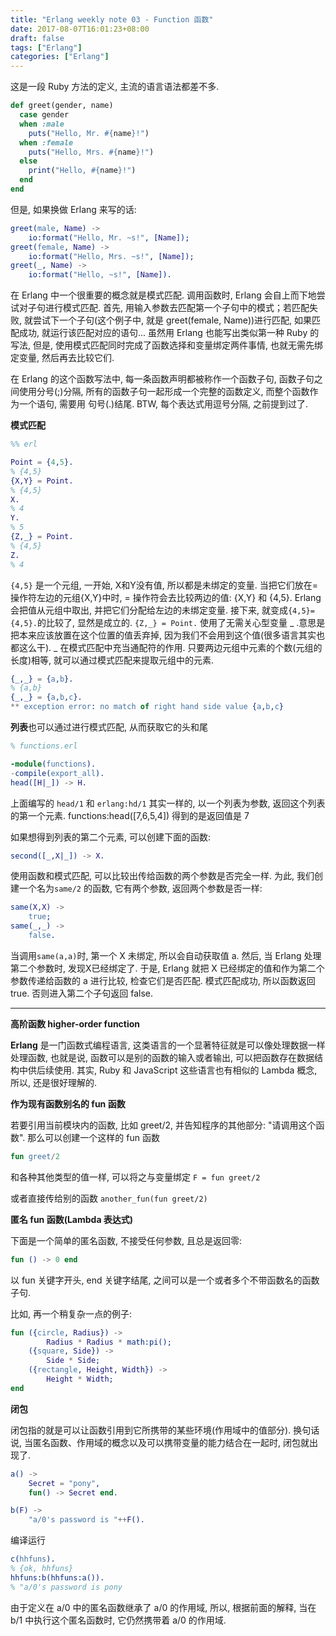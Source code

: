 ```yaml
---
title: "Erlang weekly note 03 - Function 函数"
date: 2017-08-07T16:01:23+08:00
draft: false
tags: ["Erlang"]
categories: ["Erlang"]
---
```


这是一段 Ruby 方法的定义, 主流的语言语法都差不多.

```ruby
def greet(gender, name)
  case gender
  when :male
    puts("Hello, Mr. #{name}!")
  when :female
    puts("Hello, Mrs. #{name}!")
  else
    print("Hello, #{name}!")
  end
end
```

但是,  如果换做 Erlang 来写的话:

```erlang
greet(male, Name) ->
    io:format("Hello, Mr. ~s!", [Name]);
greet(female, Name) ->
    io:format("Hello, Mrs. ~s!", [Name]);
greet(_, Name) ->
    io:format("Hello, ~s!", [Name]).
```

在 Erlang 中一个很重要的概念就是模式匹配. 调用函数时, Erlang 会自上而下地尝试对子句进行模式匹配. 首先, 用输入参数去匹配第一个子句中的模式；若匹配失败,  就尝试下一个子句(这个例子中, 就是 greet(female, Name))进行匹配, 如果匹配成功, 就运行该匹配对应的语句... 虽然用 Erlang 也能写出类似第一种 Ruby 的写法,  但是,  使用模式匹配同时完成了函数选择和变量绑定两件事情,  也就无需先绑定变量, 然后再去比较它们.

在 Erlang 的这个函数写法中,  每一条函数声明都被称作一个函数子句, 函数子句之间使用分号(;)分隔, 所有的函数子句一起形成一个完整的函数定义, 而整个函数作为一个语句, 需要用 句号(.)结尾. BTW, 每个表达式用逗号分隔, 之前提到过了.

**模式匹配**

```erlang
%% erl

Point = {4,5}.
% {4,5}
{X,Y} = Point.
% {4,5}
X.
% 4
Y.
% 5
{Z,_} = Point.
% {4,5}
Z.
% 4
```

`{4,5}` 是一个元组,  一开始, X和Y没有值, 所以都是未绑定的变量. 当把它们放在=操作符左边的元组{X,Y}中时, = 操作符会去比较两边的值: {X,Y} 和 {4,5}. Erlang 会把值从元组中取出, 并把它们分配给左边的未绑定变量. 接下来, 就变成`{4,5}={4,5}.`的比较了, 显然是成立的. `{Z,_} = Point.` 使用了无需关心型变量 _ .意思是把本来应该放置在这个位置的值丢弃掉, 因为我们不会用到这个值(很多语言其实也都这么干).  _ 在模式匹配中充当通配符的作用. 只要两边元组中元素的个数(元组的长度)相等, 就可以通过模式匹配来提取元组中的元素.

```erlang
{_,_} = {a,b}.
% {a,b}
{_,_} = {a,b,c}.
** exception error: no match of right hand side value {a,b,c}
```

**列表**也可以通过进行模式匹配, 从而获取它的头和尾

```erlang
% functions.erl

-module(functions).
-compile(export_all).
head([H|_]) -> H.

```

上面编写的 `head/1` 和 `erlang:hd/1` 其实一样的,  以一个列表为参数, 返回这个列表的第一个元素. functions:head([7,6,5,4]) 得到的是返回值是 7

如果想得到列表的第二个元素, 可以创建下面的函数:

```erlang
second([_,X|_]) -> X.
```

使用函数和模式匹配, 可以比较出传给函数的两个参数是否完全一样. 为此, 我们创建一个名为`same/2` 的函数, 它有两个参数, 返回两个参数是否一样:

```erlang
same(X,X) ->
    true;
same(_,_) ->
    false.
```

当调用`same(a,a)`时, 第一个 X 未绑定, 所以会自动获取值 a. 然后, 当 Erlang 处理第二个参数时, 发现X已经绑定了. 于是, Erlang 就把 X 已经绑定的值和作为第二个参数传递给函数的 a 进行比较, 检查它们是否匹配. 模式匹配成功, 所以函数返回 true. 否则进入第二个子句返回 false.

----

**高阶函数 higher-order function**

**Erlang** 是一门函数式编程语言, 这类语言的一个显著特征就是可以像处理数据一样处理函数, 也就是说,  函数可以是别的函数的输入或者输出, 可以把函数存在数据结构中供后续使用. 其实,  Ruby 和 JavaScript 这些语言也有相似的 Lambda 概念, 所以, 还是很好理解的.

**作为现有函数别名的 fun 函数**

若要引用当前模块内的函数, 比如 greet/2, 并告知程序的其他部分: "请调用这个函数". 那么可以创建一个这样的 fun 函数

```erlang
fun greet/2
```

和各种其他类型的值一样, 可以将之与变量绑定 `F = fun greet/2`

或者直接传给别的函数 `another_fun(fun greet/2)`

**匿名 fun 函数(Lambda 表达式)**

下面是一个简单的匿名函数, 不接受任何参数, 且总是返回零:
```erlang
fun () -> 0 end
```
以 fun 关键字开头, end 关键字结尾, 之间可以是一个或者多个不带函数名的函数子句.

比如, 再一个稍复杂一点的例子:

```erlang
fun ({circle, Radius}) ->
        Radius * Radius * math:pi();
    ({square, Side}) ->
        Side * Side;
    ({rectangle, Height, Width}) ->
        Height * Width;
end
```

**闭包**

闭包指的就是可以让函数引用到它所携带的某些环境(作用域中的值部分). 换句话说, 当匿名函数、作用域的概念以及可以携带变量的能力结合在一起时, 闭包就出现了.

```erlang
a() ->
    Secret = "pony",
    fun() -> Secret end.

b(F) ->
    "a/0's password is "++F().
```

编译运行

```erlang
c(hhfuns).
% {ok, hhfuns}
hhfuns:b(hhfuns:a()).
% "a/0's password is pony
```

由于定义在 a/0 中的匿名函数继承了 a/0 的作用域, 所以, 根据前面的解释, 当在 b/1 中执行这个匿名函数时, 它仍然携带着 a/0 的作用域.